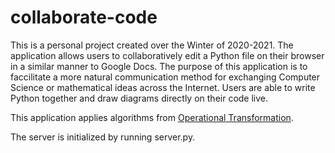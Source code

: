 # collaborate-code

This is a personal project created over the Winter of 2020-2021. The application allows users to collaboratively edit a Python file on their browser in a similar manner to Google Docs. The purpose of this application is to faccilitate a more natural communication method for exchanging Computer Science or mathematical ideas across the Internet. Users are able to write Python together and draw diagrams directly on their code live.

This application applies algorithms from [Operational Transformation](https://en.wikipedia.org/wiki/Operational_transformation).

The server is initialized by running server.py.
